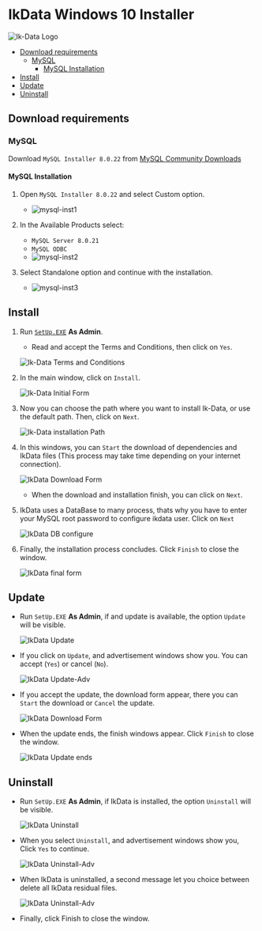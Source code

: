 # IkData Windows 10 Installer <!-- omit in toc -->

![Ik-Data Logo](https://github.com/Ortega-Dan/IkData-Installers/blob/main/windowsInstaller/imgs/Ik-Data.png?raw=true)

- [Download requirements](#download-requirements)
  - [MySQL](#mysql)
    - [MySQL Installation](#mysql-installation)
- [Install](#install)
- [Update](#update)
- [Uninstall](#uninstall)

## Download requirements

### MySQL

Download `MySQL Installer 8.0.22` from [MySQL Community Downloads](https://dev.mysql.com/get/Downloads/MySQLInstaller/mysql-installer-web-community-8.0.22.0.msi)

#### MySQL Installation

1. Open `MySQL Installer 8.0.22` and select Custom option.

   - ![mysql-inst1](https://github.com/Ortega-Dan/IkData-Installers/blob/main/windowsInstaller/imgs/mysql-inst1.png)

1. In the Available Products select:

   - `MySQL Server 8.0.21`
   - `MySQL ODBC`
   - ![mysql-inst2](https://github.com/Ortega-Dan/IkData-Installers/blob/main/windowsInstaller/imgs/mysql-inst2.png)

1. Select Standalone option and continue with the installation.

   - ![mysql-inst3](https://github.com/Ortega-Dan/IkData-Installers/blob/main/windowsInstaller/imgs/mysql-inst3.png)

## Install

1. Run [`SetUp.EXE`](https://github.com/Ortega-Dan/IkData-Installers/releases/download/v1.0/SetUp.EXE) **As Admin**.

    - Read and accept the Terms and Conditions, then click on `Yes`.

    ![Ik-Data Terms and Conditions](https://github.com/Ortega-Dan/IkData-Installers/blob/WindowsGUI/windowsInstaller/GUISetup/ScreenShots/TermsAndConditions.png?raw=true)

1. In the main window, click on `Install`.

    ![Ik-Data Initial Form](https://github.com/Ortega-Dan/IkData-Installers/blob/WindowsGUI/windowsInstaller/GUISetup/ScreenShots/InitialForm.png?raw=true)

1. Now you can choose the path where you want to install Ik-Data, or use the default path. Then, click on `Next`.

    ![Ik-Data installation Path](https://github.com/Ortega-Dan/IkData-Installers/blob/WindowsGUI/windowsInstaller/GUISetup/ScreenShots/InstallOpt.png?raw=true)

1. In this windows, you can `Start` the download of dependencies and IkData files (This process may take time depending on your internet connection).

    ![IkData Download Form](https://github.com/Ortega-Dan/IkData-Installers/blob/WindowsGUI/windowsInstaller/GUISetup/ScreenShots/ProgressDownloads.png?raw=true)

    - When the download and installation finish, you can click on `Next`.

1. IkData uses a DataBase to many process, thats why you have to enter your MySQL root password to configure ikdata user. Click on `Next`

    ![IkData DB configure](https://github.com/Ortega-Dan/IkData-Installers/blob/WindowsGUI/windowsInstaller/GUISetup/ScreenShots/FormTestDB.png?raw=true)

1. Finally, the installation process concludes. Click `Finish` to close the window.

    ![IkData final form](https://github.com/Ortega-Dan/IkData-Installers/blob/WindowsGUI/windowsInstaller/GUISetup/ScreenShots/FormInstallationOK.png?raw=true)

## Update

- Run `SetUp.EXE` **As Admin**, if and update is available, the option `Update` will be visible.

    ![IkData Update](https://github.com/Ortega-Dan/IkData-Installers/blob/WindowsGUI/windowsInstaller/GUISetup/ScreenShots/FormRapairUpdateUnInstall.png?raw=true)

- If you click on `Update`, and advertisement windows show you. You can accept (`Yes`) or cancel (`No`).

    ![IkData Update-Adv](https://github.com/Ortega-Dan/IkData-Installers/blob/WindowsGUI/windowsInstaller/GUISetup/ScreenShots/FormUpdate-adv.png?raw=true)

- If you accept the update, the download form appear, there you can `Start` the download or `Cancel` the update.

    ![IkData Download Form](https://github.com/Ortega-Dan/IkData-Installers/blob/WindowsGUI/windowsInstaller/GUISetup/ScreenShots/ProgressDownloads.png?raw=true)

- When the update ends, the finish windows appear. Click `Finish` to close the window.

    ![IkData Update ends](https://github.com/Ortega-Dan/IkData-Installers/blob/WindowsGUI/windowsInstaller/GUISetup/ScreenShots/FormUpdate-Finish.png?raw=true)

## Uninstall

- Run `SetUp.EXE` **As Admin**, if IkData is installed, the option `Uninstall` will be visible.

    ![IkData Uninstall](https://github.com/Ortega-Dan/IkData-Installers/blob/WindowsGUI/windowsInstaller/GUISetup/ScreenShots/FormRapairUnInstall.png?raw=true)

- When you select `Uninstall`, and advertisement windows show you, Click `Yes` to continue.

    ![IkData Uninstall-Adv](https://github.com/Ortega-Dan/IkData-Installers/blob/WindowsGUI/windowsInstaller/GUISetup/ScreenShots/FormUninstall-adv.png?raw=true)

- When IkData is uninstalled, a second message let you choice between delete all IkData residual files.

    ![IkData Uninstall-Adv](https://github.com/Ortega-Dan/IkData-Installers/blob/WindowsGUI/windowsInstaller/GUISetup/ScreenShots/FormUninstall-adv2.png?raw=true)

- Finally, click Finish to close the window.
